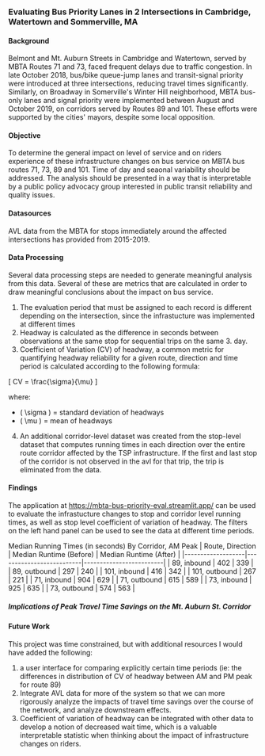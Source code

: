 ### Evaluating Bus Priority Lanes in 2 Intersections in Cambridge, Watertown and Sommerville, MA

#### Background
Belmont and Mt. Auburn Streets in Cambridge and Watertown, served by MBTA Routes 71 and 73, faced frequent delays due to traffic congestion. In late October 2018, bus/bike queue-jump lanes and transit-signal priority were introduced at three intersections, reducing travel times significantly. Similarly, on Broadway in Somerville's Winter Hill neighborhood, MBTA  bus-only lanes and signal priority were implemented between August and October 2019, on corridors served by Routes 89 and 101.
These efforts were supported by the cities' mayors, despite some local opposition.

#### Objective
To determine the general impact on level of service and on riders experience of these infrastructure changes on bus service on MBTA bus routes 71, 73, 89 and 101. Time of day and seaonal variability should be addressed. The analysis should be presented in a way that is interpretable by a public policy advocacy group interested in public transit reliability and quality issues.

#### Datasources
AVL data from the MBTA for stops immediately around the affected intersections has provided from 2015-2019.  

#### Data Processing 
Several data processing steps are needed to generate meaningful analysis from this data. Several of these are metrics that are calculated in order to draw meaningful conclusions about the impact on bus service.

1. The evaluation period that must be assigned to each record is different depending on the intersection, since the infrastucture was implemented at different times
2. Headway is calculated as the difference in seconds between observations at the same stop for sequential trips on the same 3. day.
3. Coefficient of Variation (CV) of headway, a common metric for quantifying headway reliability for a given route, direction and time period is calculated according to the following formula:

\[
CV = \frac{\sigma}{\mu}
\]

where:
- \( \sigma \) = standard deviation of headways
- \( \mu \) = mean of headways

4. An additional corridor-level dataset was created from the stop-level dataset that computes running times in each direction over the entire route corridor affected by the TSP infrastructure. If the first and last stop of the corridor is not observed in the avl for that trip, the trip is eliminated from the data.


#### Findings

The application at https://mbta-bus-priority-eval.streamlit.app/ can be used to evaluate the infrastucture changes to stop and corridor level running times, as well as stop level coefficient of variation of headway. The filters on the left hand panel can be used to see the data at different time periods.

Median Running Times (in seconds) By Corridor, AM Peak
| Route, Direction | Median Runtime (Before) | Median Runtime (After) |
|-------------------|--------------------------|-------------------------|
| 89, inbound      | 402                      | 339                     |
| 89, outbound     | 297                      | 240                     |
| 101, inbound     | 416                      | 342                     |
| 101, outbound    | 267                      | 221                     |
| 71, inbound      | 904                      | 629                     |
| 71, outbound     | 615                      | 589                     |
| 73, inbound      | 925                      | 635                     |
| 73, outbound     | 574                      | 563                     |



##### Implications of Peak Travel Time Savings on the Mt. Auburn St. Corridor


#### Future Work
This project was time constrained, but with additional resources I would have added the following:
1. a user interface for comparing explicitly certain time periods (ie: the differences in distribution of CV of headway between AM and PM peak for route 89)
2. Integrate AVL data for more of the system so that we can more rigorously analyze the impacts of travel time savings over the course of the network, and analyze downstream effects.
3. Coefficient of variation of headway can be integrated with other data to develop a notion of decreased wait time, which is a valuable interpretable statistic when thinking about the impact of infrastructure changes on riders.